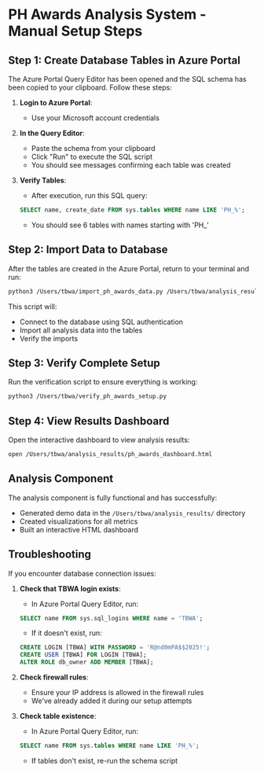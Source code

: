 # PH Awards Analysis System - Manual Setup Steps

## Step 1: Create Database Tables in Azure Portal

The Azure Portal Query Editor has been opened and the SQL schema has been copied to your clipboard. Follow these steps:

1. **Login to Azure Portal**:
   - Use your Microsoft account credentials

2. **In the Query Editor**:
   - Paste the schema from your clipboard
   - Click "Run" to execute the SQL script
   - You should see messages confirming each table was created

3. **Verify Tables**:
   - After execution, run this SQL query:
   ```sql
   SELECT name, create_date FROM sys.tables WHERE name LIKE 'PH_%';
   ```
   - You should see 6 tables with names starting with 'PH_'

## Step 2: Import Data to Database

After the tables are created in the Azure Portal, return to your terminal and run:

```bash
python3 /Users/tbwa/import_ph_awards_data.py /Users/tbwa/analysis_results
```

This script will:
- Connect to the database using SQL authentication
- Import all analysis data into the tables
- Verify the imports

## Step 3: Verify Complete Setup

Run the verification script to ensure everything is working:

```bash
python3 /Users/tbwa/verify_ph_awards_setup.py
```

## Step 4: View Results Dashboard

Open the interactive dashboard to view analysis results:

```bash
open /Users/tbwa/analysis_results/ph_awards_dashboard.html
```

## Analysis Component

The analysis component is fully functional and has successfully:
- Generated demo data in the `/Users/tbwa/analysis_results/` directory
- Created visualizations for all metrics
- Built an interactive HTML dashboard

## Troubleshooting

If you encounter database connection issues:

1. **Check that TBWA login exists**:
   - In Azure Portal Query Editor, run:
   ```sql
   SELECT name FROM sys.sql_logins WHERE name = 'TBWA';
   ```
   - If it doesn't exist, run:
   ```sql
   CREATE LOGIN [TBWA] WITH PASSWORD = 'R@nd0mPA$$2025!';
   CREATE USER [TBWA] FOR LOGIN [TBWA];
   ALTER ROLE db_owner ADD MEMBER [TBWA];
   ```

2. **Check firewall rules**:
   - Ensure your IP address is allowed in the firewall rules
   - We've already added it during our setup attempts

3. **Check table existence**:
   - In Azure Portal Query Editor, run:
   ```sql
   SELECT name FROM sys.tables WHERE name LIKE 'PH_%';
   ```
   - If tables don't exist, re-run the schema script
